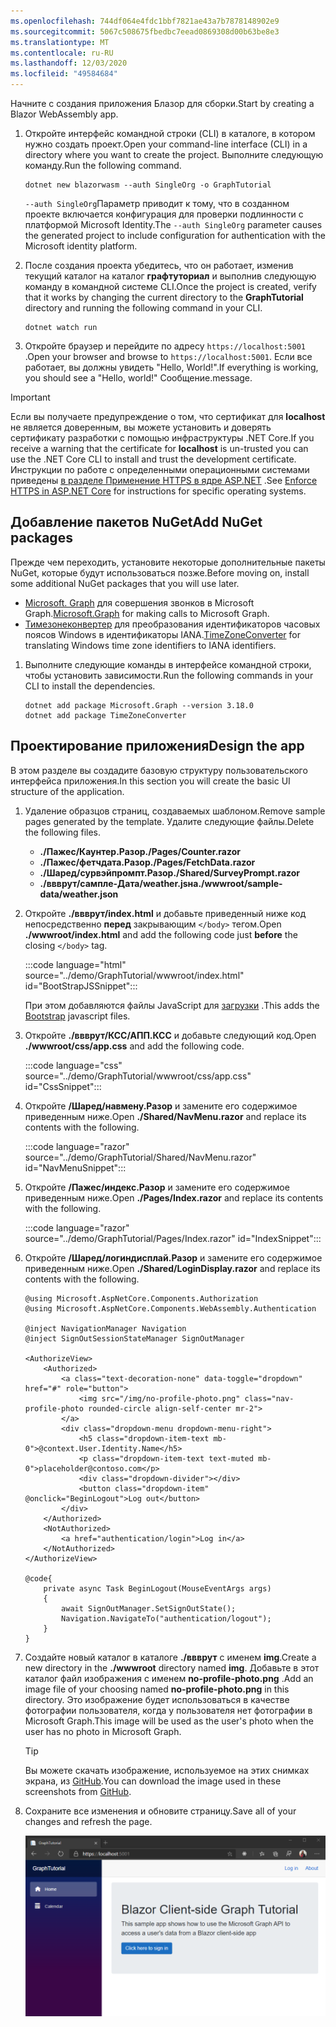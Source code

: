 ```yaml
---
ms.openlocfilehash: 744df064e4fdc1bbf7821ae43a7b7878148902e9
ms.sourcegitcommit: 5067c508675fbedbc7eead0869308d00b63be8e3
ms.translationtype: MT
ms.contentlocale: ru-RU
ms.lasthandoff: 12/03/2020
ms.locfileid: "49584684"
---
```

<!-- markdownlint-disable MD002 MD041 -->

<span data-ttu-id="eb040-101">Начните с создания приложения Блазор для сборки.</span><span class="sxs-lookup"><span data-stu-id="eb040-101">Start by creating a Blazor WebAssembly app.</span></span>

1. <span data-ttu-id="eb040-102">Откройте интерфейс командной строки (CLI) в каталоге, в котором нужно создать проект.</span><span class="sxs-lookup"><span data-stu-id="eb040-102">Open your command-line interface (CLI) in a directory where you want to create the project.</span></span> <span data-ttu-id="eb040-103">Выполните следующую команду.</span><span class="sxs-lookup"><span data-stu-id="eb040-103">Run the following command.</span></span>

    ```Shell
    dotnet new blazorwasm --auth SingleOrg -o GraphTutorial
    ```

    <span data-ttu-id="eb040-104">`--auth SingleOrg`Параметр приводит к тому, что в созданном проекте включается конфигурация для проверки подлинности с платформой Microsoft Identity.</span><span class="sxs-lookup"><span data-stu-id="eb040-104">The `--auth SingleOrg` parameter causes the generated project to include configuration for authentication with the Microsoft identity platform.</span></span>

1. <span data-ttu-id="eb040-105">После создания проекта убедитесь, что он работает, изменив текущий каталог на каталог **графтуториал** и выполнив следующую команду в командной системе CLI.</span><span class="sxs-lookup"><span data-stu-id="eb040-105">Once the project is created, verify that it works by changing the current directory to the **GraphTutorial** directory and running the following command in your CLI.</span></span>

    ```Shell
    dotnet watch run
    ```

1. <span data-ttu-id="eb040-106">Откройте браузер и перейдите по адресу `https://localhost:5001` .</span><span class="sxs-lookup"><span data-stu-id="eb040-106">Open your browser and browse to `https://localhost:5001`.</span></span> <span data-ttu-id="eb040-107">Если все работает, вы должны увидеть "Hello, World!".</span><span class="sxs-lookup"><span data-stu-id="eb040-107">If everything is working, you should see a "Hello, world!"</span></span> <span data-ttu-id="eb040-108">Сообщение.</span><span class="sxs-lookup"><span data-stu-id="eb040-108">message.</span></span>

> [!IMPORTANT]
> <span data-ttu-id="eb040-109">Если вы получаете предупреждение о том, что сертификат для **localhost** не является доверенным, вы можете установить и доверять сертификату разработки с помощью инфраструктуры .NET Core.</span><span class="sxs-lookup"><span data-stu-id="eb040-109">If you receive a warning that the certificate for **localhost** is un-trusted you can use the .NET Core CLI to install and trust the development certificate.</span></span> <span data-ttu-id="eb040-110">Инструкции по работе с определенными операционными системами приведены [в разделе Применение HTTPS в ядре ASP.NET](/aspnet/core/security/enforcing-ssl?view=aspnetcore-3.1) .</span><span class="sxs-lookup"><span data-stu-id="eb040-110">See [Enforce HTTPS in ASP.NET Core](/aspnet/core/security/enforcing-ssl?view=aspnetcore-3.1) for instructions for specific operating systems.</span></span>

## <a name="add-nuget-packages"></a><span data-ttu-id="eb040-111">Добавление пакетов NuGet</span><span class="sxs-lookup"><span data-stu-id="eb040-111">Add NuGet packages</span></span>

<span data-ttu-id="eb040-112">Прежде чем переходить, установите некоторые дополнительные пакеты NuGet, которые будут использоваться позже.</span><span class="sxs-lookup"><span data-stu-id="eb040-112">Before moving on, install some additional NuGet packages that you will use later.</span></span>

- <span data-ttu-id="eb040-113">[Microsoft. Graph](https://www.nuget.org/packages/Microsoft.Graph/) для совершения звонков в Microsoft Graph.</span><span class="sxs-lookup"><span data-stu-id="eb040-113">[Microsoft.Graph](https://www.nuget.org/packages/Microsoft.Graph/) for making calls to Microsoft Graph.</span></span>
- <span data-ttu-id="eb040-114">[Тимезонеконвертер](https://github.com/mj1856/TimeZoneConverter) для преобразования идентификаторов часовых поясов Windows в идентификаторы IANA.</span><span class="sxs-lookup"><span data-stu-id="eb040-114">[TimeZoneConverter](https://github.com/mj1856/TimeZoneConverter) for translating Windows time zone identifiers to IANA identifiers.</span></span>

1. <span data-ttu-id="eb040-115">Выполните следующие команды в интерфейсе командной строки, чтобы установить зависимости.</span><span class="sxs-lookup"><span data-stu-id="eb040-115">Run the following commands in your CLI to install the dependencies.</span></span>

    ```Shell
    dotnet add package Microsoft.Graph --version 3.18.0
    dotnet add package TimeZoneConverter
    ```

## <a name="design-the-app"></a><span data-ttu-id="eb040-116">Проектирование приложения</span><span class="sxs-lookup"><span data-stu-id="eb040-116">Design the app</span></span>

<span data-ttu-id="eb040-117">В этом разделе вы создадите базовую структуру пользовательского интерфейса приложения.</span><span class="sxs-lookup"><span data-stu-id="eb040-117">In this section you will create the basic UI structure of the application.</span></span>

1. <span data-ttu-id="eb040-118">Удаление образцов страниц, создаваемых шаблоном.</span><span class="sxs-lookup"><span data-stu-id="eb040-118">Remove sample pages generated by the template.</span></span> <span data-ttu-id="eb040-119">Удалите следующие файлы.</span><span class="sxs-lookup"><span data-stu-id="eb040-119">Delete the following files.</span></span>

    - <span data-ttu-id="eb040-120">**./Пажес/Каунтер.Разор**</span><span class="sxs-lookup"><span data-stu-id="eb040-120">**./Pages/Counter.razor**</span></span>
    - <span data-ttu-id="eb040-121">**./Пажес/фетчдата.Разор**</span><span class="sxs-lookup"><span data-stu-id="eb040-121">**./Pages/FetchData.razor**</span></span>
    - <span data-ttu-id="eb040-122">**./Шаред/сурвэйпромпт.Разор**</span><span class="sxs-lookup"><span data-stu-id="eb040-122">**./Shared/SurveyPrompt.razor**</span></span>
    - <span data-ttu-id="eb040-123">**./ввврут/сампле-Дата/weather.jsна**</span><span class="sxs-lookup"><span data-stu-id="eb040-123">**./wwwroot/sample-data/weather.json**</span></span>

1. <span data-ttu-id="eb040-124">Откройте **./ввврут/index.html** и добавьте приведенный ниже код непосредственно **перед** закрывающим `</body>` тегом.</span><span class="sxs-lookup"><span data-stu-id="eb040-124">Open **./wwwroot/index.html** and add the following code just **before** the closing `</body>` tag.</span></span>

    :::code language="html" source="../demo/GraphTutorial/wwwroot/index.html" id="BootStrapJSSnippet":::

    <span data-ttu-id="eb040-125">При этом добавляются файлы JavaScript для [загрузки](https://getbootstrap.com/docs/4.5/getting-started/introduction/) .</span><span class="sxs-lookup"><span data-stu-id="eb040-125">This adds the [Bootstrap](https://getbootstrap.com/docs/4.5/getting-started/introduction/) javascript files.</span></span>

1. <span data-ttu-id="eb040-126">Откройте **./ввврут/КСС/АПП.КСС** и добавьте следующий код.</span><span class="sxs-lookup"><span data-stu-id="eb040-126">Open **./wwwroot/css/app.css** and add the following code.</span></span>

    :::code language="css" source="../demo/GraphTutorial/wwwroot/css/app.css" id="CssSnippet":::

1. <span data-ttu-id="eb040-127">Откройте **/Шаред/навмену.Разор** и замените его содержимое приведенным ниже.</span><span class="sxs-lookup"><span data-stu-id="eb040-127">Open **./Shared/NavMenu.razor** and replace its contents with the following.</span></span>

    :::code language="razor" source="../demo/GraphTutorial/Shared/NavMenu.razor" id="NavMenuSnippet":::

1. <span data-ttu-id="eb040-128">Откройте **/Пажес/индекс.Разор** и замените его содержимое приведенным ниже.</span><span class="sxs-lookup"><span data-stu-id="eb040-128">Open **./Pages/Index.razor** and replace its contents with the following.</span></span>

    :::code language="razor" source="../demo/GraphTutorial/Pages/Index.razor" id="IndexSnippet":::

1. <span data-ttu-id="eb040-129">Откройте **/Шаред/логиндисплай.Разор** и замените его содержимое приведенным ниже.</span><span class="sxs-lookup"><span data-stu-id="eb040-129">Open **./Shared/LoginDisplay.razor** and replace its contents with the following.</span></span>

    ```razor
    @using Microsoft.AspNetCore.Components.Authorization
    @using Microsoft.AspNetCore.Components.WebAssembly.Authentication

    @inject NavigationManager Navigation
    @inject SignOutSessionStateManager SignOutManager

    <AuthorizeView>
        <Authorized>
            <a class="text-decoration-none" data-toggle="dropdown" href="#" role="button">
                <img src="/img/no-profile-photo.png" class="nav-profile-photo rounded-circle align-self-center mr-2">
            </a>
            <div class="dropdown-menu dropdown-menu-right">
                <h5 class="dropdown-item-text mb-0">@context.User.Identity.Name</h5>
                <p class="dropdown-item-text text-muted mb-0">placeholder@contoso.com</p>
                <div class="dropdown-divider"></div>
                <button class="dropdown-item" @onclick="BeginLogout">Log out</button>
            </div>
        </Authorized>
        <NotAuthorized>
            <a href="authentication/login">Log in</a>
        </NotAuthorized>
    </AuthorizeView>

    @code{
        private async Task BeginLogout(MouseEventArgs args)
        {
            await SignOutManager.SetSignOutState();
            Navigation.NavigateTo("authentication/logout");
        }
    }
    ```

1. <span data-ttu-id="eb040-130">Создайте новый каталог в каталоге **./ввврут** с именем **img**.</span><span class="sxs-lookup"><span data-stu-id="eb040-130">Create a new directory in the **./wwwroot** directory named **img**.</span></span> <span data-ttu-id="eb040-131">Добавьте в этот каталог файл изображения с именем **no-profile-photo.png** .</span><span class="sxs-lookup"><span data-stu-id="eb040-131">Add an image file of your choosing named **no-profile-photo.png** in this directory.</span></span> <span data-ttu-id="eb040-132">Это изображение будет использоваться в качестве фотографии пользователя, когда у пользователя нет фотографии в Microsoft Graph.</span><span class="sxs-lookup"><span data-stu-id="eb040-132">This image will be used as the user's photo when the user has no photo in Microsoft Graph.</span></span>

    > [!TIP]
    > <span data-ttu-id="eb040-133">Вы можете скачать изображение, используемое на этих снимках экрана, из [GitHub](https://github.com/microsoftgraph/msgraph-training-blazor-clientside/blob/master/demo/GraphTutorial/wwwroot/img/no-profile-photo.png).</span><span class="sxs-lookup"><span data-stu-id="eb040-133">You can download the image used in these screenshots from [GitHub](https://github.com/microsoftgraph/msgraph-training-blazor-clientside/blob/master/demo/GraphTutorial/wwwroot/img/no-profile-photo.png).</span></span>

1. <span data-ttu-id="eb040-134">Сохраните все изменения и обновите страницу.</span><span class="sxs-lookup"><span data-stu-id="eb040-134">Save all of your changes and refresh the page.</span></span>

    ![Снимок экрана с переработанной домашней страницей](./images/create-app-01.png)
